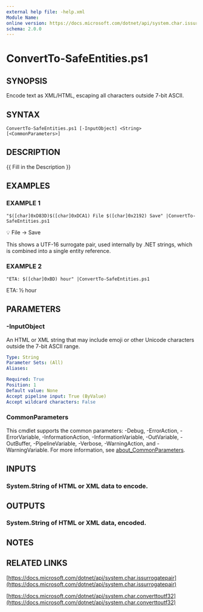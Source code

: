 ```yaml
---
external help file: -help.xml
Module Name:
online version: https://docs.microsoft.com/dotnet/api/system.char.issurrogatepair
schema: 2.0.0
---
```


# ConvertTo-SafeEntities.ps1

## SYNOPSIS
Encode text as XML/HTML, escaping all characters outside 7-bit ASCII.

## SYNTAX

```
ConvertTo-SafeEntities.ps1 [-InputObject] <String> [<CommonParameters>]
```

## DESCRIPTION
{{ Fill in the Description }}

## EXAMPLES

### EXAMPLE 1
```
"$([char]0xD83D)$([char]0xDCA1) File $([char]0x2192) Save" |ConvertTo-SafeEntities.ps1
```

&#x1F4A1; File &#x2192; Save

This shows a UTF-16 surrogate pair, used internally by .NET strings, which is combined
into a single entity reference.

### EXAMPLE 2
```
"ETA: $([char]0xBD) hour" |ConvertTo-SafeEntities.ps1
```

ETA: &#xBD; hour

## PARAMETERS

### -InputObject
An HTML or XML string that may include emoji or other Unicode characters outside
the 7-bit ASCII range.

```yaml
Type: String
Parameter Sets: (All)
Aliases:

Required: True
Position: 1
Default value: None
Accept pipeline input: True (ByValue)
Accept wildcard characters: False
```

### CommonParameters
This cmdlet supports the common parameters: -Debug, -ErrorAction, -ErrorVariable, -InformationAction, -InformationVariable, -OutVariable, -OutBuffer, -PipelineVariable, -Verbose, -WarningAction, and -WarningVariable. For more information, see [about_CommonParameters](http://go.microsoft.com/fwlink/?LinkID=113216).

## INPUTS

### System.String of HTML or XML data to encode.
## OUTPUTS

### System.String of HTML or XML data, encoded.
## NOTES

## RELATED LINKS

[https://docs.microsoft.com/dotnet/api/system.char.issurrogatepair](https://docs.microsoft.com/dotnet/api/system.char.issurrogatepair)

[https://docs.microsoft.com/dotnet/api/system.char.converttoutf32](https://docs.microsoft.com/dotnet/api/system.char.converttoutf32)


